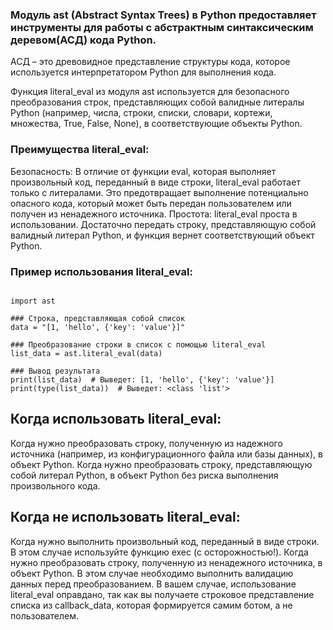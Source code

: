 ### Модуль ast (Abstract Syntax Trees) в Python предоставляет инструменты для работы с абстрактным синтаксическим деревом(АСД) кода Python. 
АСД – это древовидное представление структуры кода, которое используется интерпретатором Python для
выполнения кода.

Функция literal_eval из модуля ast используется для безопасного преобразования строк, представляющих собой валидные
литералы Python (например, числа, строки, списки, словари, кортежи, множества, True, False, None), в соответствующие
объекты Python.

### Преимущества literal_eval:

Безопасность: В отличие от функции eval, которая выполняет произвольный код, переданный в виде строки, literal_eval
работает только с литералами. Это предотвращает выполнение потенциально опасного кода, который может быть передан
пользователем или получен из ненадежного источника.
Простота: literal_eval проста в использовании. Достаточно передать строку, представляющую собой валидный литерал Python,
и функция вернет соответствующий объект Python.

### Пример использования literal_eval:
```

import ast

### Строка, представляющая собой список
data = "[1, 'hello', {'key': 'value'}]"

### Преобразование строки в список с помощью literal_eval
list_data = ast.literal_eval(data)

### Вывод результата
print(list_data)  # Выведет: [1, 'hello', {'key': 'value'}]
print(type(list_data))  # Выведет: <class 'list'>
```
## Когда использовать literal_eval:

Когда нужно преобразовать строку, полученную из надежного источника (например, из конфигурационного файла или базы данных), в объект Python.
Когда нужно преобразовать строку, представляющую собой литерал Python, в объект Python без риска выполнения произвольного кода.

## Когда не использовать literal_eval:

Когда нужно выполнить произвольный код, переданный в виде строки. В этом случае используйте функцию exec (с осторожностью!).
Когда нужно преобразовать строку, полученную из ненадежного источника, в объект Python. В этом случае необходимо выполнить валидацию данных перед преобразованием.
В вашем случае, использование literal_eval оправдано, так как вы получаете строковое представление списка из callback_data, которая формируется самим ботом, а не пользователем.